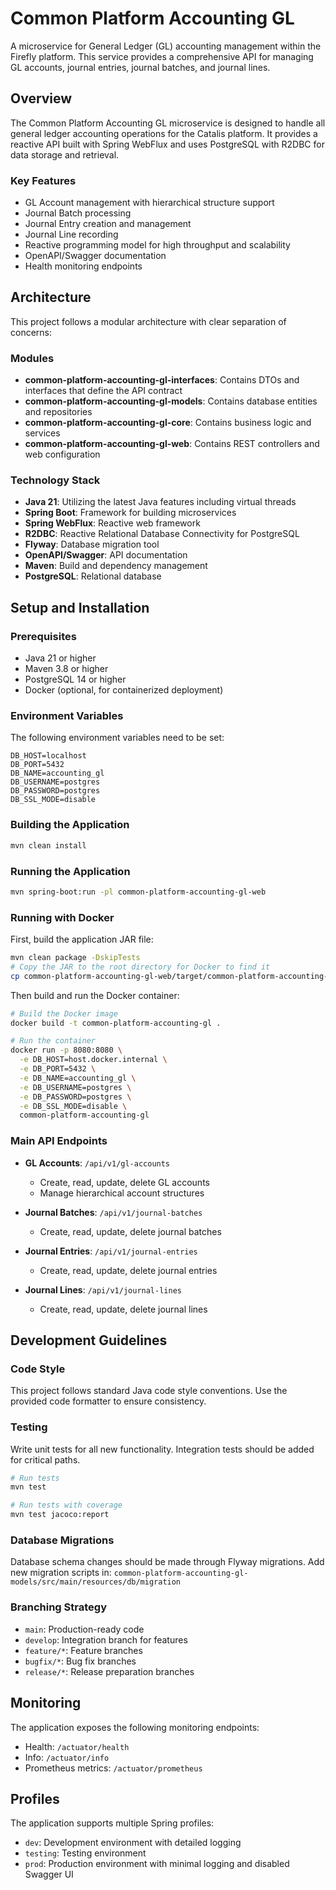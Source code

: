 # Common Platform Accounting GL

A microservice for General Ledger (GL) accounting management within the Firefly platform. This service provides a comprehensive API for managing GL accounts, journal entries, journal batches, and journal lines.

## Overview

The Common Platform Accounting GL microservice is designed to handle all general ledger accounting operations for the Catalis platform. It provides a reactive API built with Spring WebFlux and uses PostgreSQL with R2DBC for data storage and retrieval.

### Key Features

- GL Account management with hierarchical structure support
- Journal Batch processing
- Journal Entry creation and management
- Journal Line recording
- Reactive programming model for high throughput and scalability
- OpenAPI/Swagger documentation
- Health monitoring endpoints

## Architecture

This project follows a modular architecture with clear separation of concerns:

### Modules

- **common-platform-accounting-gl-interfaces**: Contains DTOs and interfaces that define the API contract
- **common-platform-accounting-gl-models**: Contains database entities and repositories
- **common-platform-accounting-gl-core**: Contains business logic and services
- **common-platform-accounting-gl-web**: Contains REST controllers and web configuration

### Technology Stack

- **Java 21**: Utilizing the latest Java features including virtual threads
- **Spring Boot**: Framework for building microservices
- **Spring WebFlux**: Reactive web framework
- **R2DBC**: Reactive Relational Database Connectivity for PostgreSQL
- **Flyway**: Database migration tool
- **OpenAPI/Swagger**: API documentation
- **Maven**: Build and dependency management
- **PostgreSQL**: Relational database

## Setup and Installation

### Prerequisites

- Java 21 or higher
- Maven 3.8 or higher
- PostgreSQL 14 or higher
- Docker (optional, for containerized deployment)

### Environment Variables

The following environment variables need to be set:

```
DB_HOST=localhost
DB_PORT=5432
DB_NAME=accounting_gl
DB_USERNAME=postgres
DB_PASSWORD=postgres
DB_SSL_MODE=disable
```

### Building the Application

```bash
mvn clean install
```

### Running the Application

```bash
mvn spring-boot:run -pl common-platform-accounting-gl-web
```

### Running with Docker

First, build the application JAR file:

```bash
mvn clean package -DskipTests
# Copy the JAR to the root directory for Docker to find it
cp common-platform-accounting-gl-web/target/common-platform-accounting-gl-web-1.0.0-SNAPSHOT.jar common-platform-accounting-gl.jar
```

Then build and run the Docker container:

```bash
# Build the Docker image
docker build -t common-platform-accounting-gl .

# Run the container
docker run -p 8080:8080 \
  -e DB_HOST=host.docker.internal \
  -e DB_PORT=5432 \
  -e DB_NAME=accounting_gl \
  -e DB_USERNAME=postgres \
  -e DB_PASSWORD=postgres \
  -e DB_SSL_MODE=disable \
  common-platform-accounting-gl
```

### Main API Endpoints

- **GL Accounts**: `/api/v1/gl-accounts`
  - Create, read, update, delete GL accounts
  - Manage hierarchical account structures

- **Journal Batches**: `/api/v1/journal-batches`
  - Create, read, update, delete journal batches

- **Journal Entries**: `/api/v1/journal-entries`
  - Create, read, update, delete journal entries

- **Journal Lines**: `/api/v1/journal-lines`
  - Create, read, update, delete journal lines

## Development Guidelines

### Code Style

This project follows standard Java code style conventions. Use the provided code formatter to ensure consistency.

### Testing

Write unit tests for all new functionality. Integration tests should be added for critical paths.

```bash
# Run tests
mvn test

# Run tests with coverage
mvn test jacoco:report
```

### Database Migrations

Database schema changes should be made through Flyway migrations. Add new migration scripts in:
`common-platform-accounting-gl-models/src/main/resources/db/migration`

### Branching Strategy

- `main`: Production-ready code
- `develop`: Integration branch for features
- `feature/*`: Feature branches
- `bugfix/*`: Bug fix branches
- `release/*`: Release preparation branches

## Monitoring

The application exposes the following monitoring endpoints:

- Health: `/actuator/health`
- Info: `/actuator/info`
- Prometheus metrics: `/actuator/prometheus`

## Profiles

The application supports multiple Spring profiles:

- `dev`: Development environment with detailed logging
- `testing`: Testing environment
- `prod`: Production environment with minimal logging and disabled Swagger UI